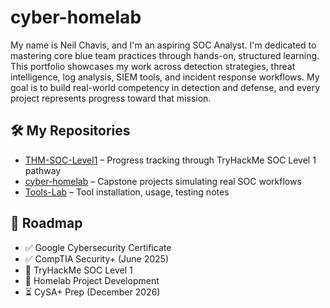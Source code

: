 # cyber-homelab
My name is Neil Chavis, and I'm an aspiring SOC Analyst. I'm dedicated to mastering core blue team practices through hands-on, structured learning. This portfolio showcases my work across detection strategies, threat intelligence, log analysis, SIEM tools, and incident response workflows. My goal is to build real-world competency in detection and defense, and every project represents progress toward that mission.

## 🛠️ My Repositories
- [THM-SOC-Level1](https://github.com/NeilChavis/THM-SOC-Level1) – Progress tracking through TryHackMe SOC Level 1 pathway
- [cyber-homelab](https://github.com/NeilChavis/cyber-homelab) – Capstone projects simulating real SOC workflows
- [Tools-Lab](https://github.com/NeilChavis/Tools-Lab) – Tool installation, usage, testing notes

## 🎯 Roadmap
- ✅ Google Cybersecurity Certificate
- ✅ CompTIA Security+ (June 2025)
- 🔄 TryHackMe SOC Level 1
- 🔄 Homelab Project Development
- ⏳ CySA+ Prep (December 2026)









